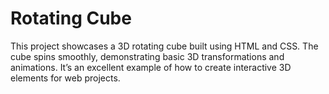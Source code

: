 
# Rotating Cube
This project showcases a 3D rotating cube built using HTML and CSS. The cube spins smoothly, demonstrating basic 3D transformations and animations. It’s an excellent example of how to create interactive 3D elements for web projects.
